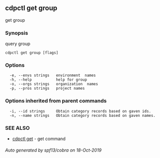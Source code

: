 ## cdpctl get group

get group

### Synopsis

query group

```
cdpctl get group [flags]
```

### Options

```
  -e, --envs strings   environment  names
  -h, --help           help for group
  -o, --orgs strings   organization  names
  -p, --pros strings   project names
```

### Options inherited from parent commands

```
  -i, --id strings     Obtain category records based on gaven ids.
  -n, --name strings   Obtain category records based on gaven names.
```

### SEE ALSO

* [cdpctl get](cdpctl_get.md)	 - get command

###### Auto generated by spf13/cobra on 18-Oct-2019
